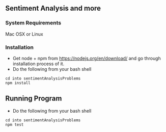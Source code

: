 ## Sentiment Analysis and more

### System Requirements
Mac OSX or Linux

### Installation
- Get node + npm from https://nodejs.org/en/download/ and go through installation process of it.
- Do the following from your bash shell
```
cd into sentimentAnalysisProblems
npm install
```

## Running Program
- Do the following from your bash shell
```
cd into sentimentAnalysisProblems
npm test
```
